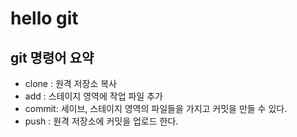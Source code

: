 # hello git

## git 명령어 요약

- clone : 원격 저장소 복사
- add   : 스테이지 영역에 작업 파일 추가
- commit: 세이브, 스테이지 영역의 파일들을 가지고 커밋을
            만들 수 있다.
- push  : 원격 저장소에 커밋을 업로드 한다.
           